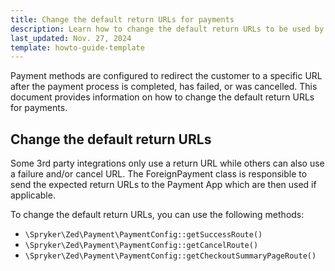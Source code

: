 ```yaml
---
title: Change the default return URLs for payments
description: Learn how to change the default return URLs to be used by third-party payment service providers
last_updated: Nov. 27, 2024
template: howto-guide-template
---
```


Payment methods are configured to redirect the customer to a specific URL after the payment process is completed, has failed, or was cancelled. This document provides information on how to change the default return URLs for payments.

## Change the default return URLs

Some 3rd party integrations only use a return URL while others can also use a failure and/or cancel URL. The ForeignPayment class is responsible to send the expected return URLs to the Payment App which are then used if applicable.

To change the default return URLs, you can  use the following methods:

- `\Spryker\Zed\Payment\PaymentConfig::getSuccessRoute()`
- `\Spryker\Zed\Payment\PaymentConfig::getCancelRoute()`
- `\Spryker\Zed\Payment\PaymentConfig::getCheckoutSummaryPageRoute()`




